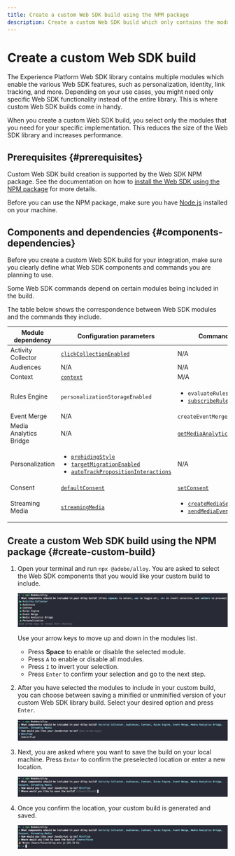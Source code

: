 ```yaml
---
title: Create a custom Web SDK build using the NPM package
description: Create a custom Web SDK build which only contains the modules that you need.
---
```


# Create a custom Web SDK build

The Experience Platform Web SDK library contains multiple modules which enable the various Web SDK features, such as personalization, identity, link tracking, and more. Depending on your use cases, you might need only specific Web SDK functionality instead of the entire library. This is where custom Web SDK builds come in handy.

When you create a custom Web SDK build, you select only the modules that you need for your specific implementation. This reduces the size of the Web SDK library and increases performance.

## Prerequisites {#prerequisites}

Custom Web SDK build creation is supported by the Web SDK NPM package. See the documentation on how to [install the Web SDK using the NPM package](npm.md) for more details.

Before you can use the NPM package, make sure you have [Node.js](https://nodejs.org/en/download/package-manager/all) installed on your machine.

## Components and dependencies {#components-dependencies}

Before you create a custom Web SDK build for your integration, make sure you clearly define what Web SDK components and commands you are planning to use.

Some Web SDK commands depend on certain modules being included in the build.

The table below shows the correspondence between Web SDK modules and the commands they include.

| Module dependency | Configuration parameters | Commands |
|---------|----------|---------|
| Activity Collector | [`clickCollectionEnabled`](../commands/configure/clickcollectionenabled.md) | N/A |
| Audiences | N/A | N/A |
| Context | [`context`](../commands/configure/context.md) | M/A |
| Rules Engine | `personalizationStorageEnabled` | <ul><li>`evaluateRulesets`</li><li>[`subscribeRulesetItems`](../commands/subscriberulesetitems.md)</li></ul> |
| Event Merge | N/A | `createEventMergeId` |
| Media Analytics Bridge | N/A | [`getMediaAnalyticsTracker`](../commands/getmediaanalyticstracker.md) |
| Personalization | <ul><li>[`prehidingStyle`](../commands/configure/prehidingstyle.md)</li><li>[`targetMigrationEnabled`](../commands/configure/targetmigrationenabled.md)</li><li>[`autoTrackPropositionInteractions`](../commands/configure/autotrackpropositioninteractionsenabled.md)</li></ul>  | N/A |
| Consent | [`defaultConsent`](../commands/configure/defaultconsent.md) | [`setConsent`](../commands/setconsent.md) |
| Streaming Media | [`streamingMedia`](../commands/configure/streamingmedia.md) | <ul><li>[`createMediaSession`](../commands/createmediasession.md)</li><li>[`sendMediaEvent`](../commands/sendmediaevent.md)</li></ul> |

## Create a custom Web SDK build using the NPM package {#create-custom-build}


1. Open your terminal and run `npx @adobe/alloy`. You are asked to select the Web SDK components that you would like your custom build to include.

    ![Image of a terminal showing the custom build module selection.](../assets/custom-build/npx.png)

    Use your arrow keys to move up and down in the modules list.

    * Press **Space** to enable or disable the selected module.
    * Press `A` to enable or disable all modules.
    * Press `I` to invert your selection.
    * Press `Enter` to confirm your selection and go to the next step.

1. After you have selected the modules to include in your custom build, you can choose between saving a minified or unminified version of your custom Web SDK library build. Select your desired option and press `Enter`.

    ![Image of a terminal showing the custom build minify selection.](../assets/custom-build/minify.png)

1. Next, you are asked where you want to save the build on your local machine. Press `Enter` to confirm the preselected location or enter a new location.

    ![Image of a terminal showing the custom build save option.](../assets/custom-build/save.png)

1. Once you confirm the location, your custom build is generated and saved.

    ![Image of a terminal showing the custom build saved location.](../assets/custom-build/saved.png)

